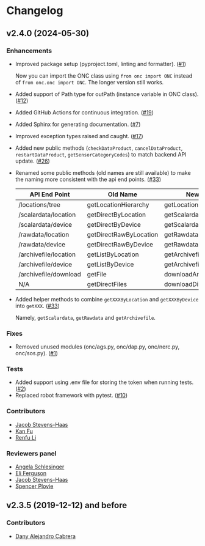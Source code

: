 # Changelog

## v2.4.0 (2024-05-30)

### Enhancements

- Improved package setup (pyproject.toml, linting and formatter).
  ([#1](https://github.com/OceanNetworksCanada/api-python-client/issues/1))

  Now you can import the ONC class using `from onc import ONC` instead of `from onc.onc import ONC`.
  The longer version still works.

- Added support of Path type for outPath (instance variable in ONC class).
  ([#12](https://github.com/OceanNetworksCanada/api-python-client/issues/12))
- Added GitHub Actions for continuous integration.
  ([#19](https://github.com/OceanNetworksCanada/api-python-client/issues/19))
- Added Sphinx for generating documentation.
  ([#7](https://github.com/OceanNetworksCanada/api-python-client/issues/7))
- Improved exception types raised and caught.
  ([#17](https://github.com/OceanNetworksCanada/api-python-client/issues/17))
- Added new public methods (`checkDataProduct`, `cancelDataProduct`, `restartDataProduct`, `getSensorCategoryCodes`) to match backend API update.
  ([#26](https://github.com/OceanNetworksCanada/api-python-client/issues/26))
- Renamed some public methods (old names are still available) to make the naming more consistent with the api end points.
  ([#33](https://github.com/OceanNetworksCanada/api-python-client/issues/33))

  | API End Point         | Old Name               | New Name                  |
  | --------------------- | ---------------------- | ------------------------- |
  | /locations/tree       | getLocationHierarchy   | getLocationsTree          |
  | /scalardata/location  | getDirectByLocation    | getScalardataByLocation   |
  | /scalardata/device    | getDirectByDevice      | getScalardataByDevice     |
  | /rawdata/location     | getDirectRawByLocation | getRawdataByLocation      |
  | /rawdata/device       | getDirectRawByDevice   | getRawdataByDevice        |
  | /archivefile/location | getListByLocation      | getArchivefileByLocation  |
  | /archivefile/device   | getListByDevice        | getArchivefileByDevice    |
  | /archivefile/download | getFile                | downloadArchivefile       |
  | N/A                   | getDirectFiles         | downloadDirectArchivefile |

- Added helper methods to combine `getXXXByLocation` and `getXXXByDevice` into `getXXX`.
  ([#33](https://github.com/OceanNetworksCanada/api-python-client/issues/33))

  Namely, `getScalardata`, `getRawdata` and `getArchivefile`.

### Fixes

- Removed unused modules (onc/ags.py, onc/dap.py, onc/nerc.py, onc/sos.py).
  ([#1](https://github.com/OceanNetworksCanada/api-python-client/issues/1))

### Tests

- Added support using .env file for storing the token when running tests.
  ([#2](https://github.com/OceanNetworksCanada/api-python-client/issues/2))
- Replaced robot framework with pytest.
  ([#10](https://github.com/OceanNetworksCanada/api-python-client/issues/10))

### Contributors

- [Jacob Stevens-Haas](https://github.com/Jacob-Stevens-Haas)
- [Kan Fu](https://github.com/kan-fu)
- [Renfu Li](https://github.com/Renfu-Li)

### Reviewers panel

- [Angela Schlesinger](https://github.com/aschlesin)
- [Eli Ferguson](https://github.com/eliferguson)
- [Jacob Stevens-Haas](https://github.com/Jacob-Stevens-Haas)
- [Spencer Plovie](https://github.com/spencerwplovie)

## v2.3.5 (2019-12-12) and before

### Contributors

- [Dany Alejandro Cabrera](https://github.com/danyalejandro)
